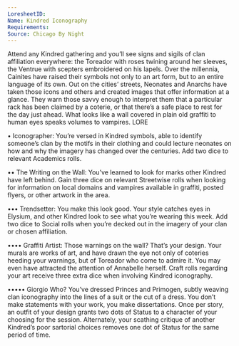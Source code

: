 ```yaml
---
LoresheetID: 
Name: Kindred Iconography
Requirements:
Source: Chicago By Night
---
```

Attend any Kindred gathering and you’ll see signs and sigils of clan affiliation everywhere: the Toreador with roses twining around her sleeves, the Ventrue with scepters embroidered on his lapels. Over the millennia, Cainites have raised their symbols not only to an art form, but to an entire language of its own. Out on the cities’ streets, Neonates and Anarchs have taken those icons and others and created images that offer information at a glance. They warn those savvy enough to interpret them that a particular rack has been claimed by a coterie, or that there’s a safe place to rest for the day just ahead. What looks like a wall covered in plain old graffiti to human eyes speaks volumes to vampires. LORE

• Iconographer: You’re versed in Kindred symbols, able to identify someone’s clan by the motifs in their clothing and could lecture neonates on how and why the imagery has changed over the centuries. Add two dice to relevant Academics rolls.

•• The Writing on the Wall: You’ve learned to look for marks other Kindred have left behind. Gain three dice on relevant Streetwise rolls when looking for information on local domains and vampires available in graffiti, posted flyers, or other artwork in the area.

••• Trendsetter: You make this look good. Your style catches eyes in Elysium, and other Kindred look to see what you’re wearing this week. Add two dice to Social rolls when you’re decked out in the imagery of your clan or chosen affiliation.

•••• Graffiti Artist: Those warnings on the wall? That’s your design. Your murals are works of art, and have drawn the eye not only of coteries heeding your warnings, but of Toreador who come to admire it. You may even have attracted the attention of Annabelle herself. Craft rolls regarding your art receive three extra dice when involving Kindred iconography.

••••• Giorgio Who? You’ve dressed Princes and Primogen, subtly weaving clan iconography into the lines of a suit or the cut of a dress. You don’t make statements with your work, you make dissertations. Once per story, an outfit of your design grants two dots of Status to a character of your choosing for the session. Alternately, your scathing critique of another Kindred’s poor sartorial choices removes one dot of Status for the same period of time.
